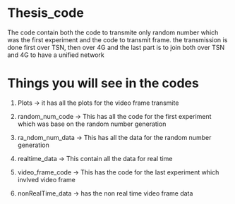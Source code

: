 # Thesis_code

The code contain both the code to transmite only random number which was the first experiment and the code to transmit frame. the transmission is done first over TSN, then over 4G and the last part is to join both over TSN and 4G to have a unified network

# Things you will see in the codes

1. Plots -> it has all the plots for the video frame transmite

2. random_num_code -> This has all the code for the first experiment which was base on the random number generation

3. ra_ndom_num_data -> This has all the data for the random number generation

4. realtime_data -> This contain all the data for real time

5. video_frame_code -> This has the code for the last experiment which invlved video frame

6. nonRealTime_data -> has the non real time video frame data

